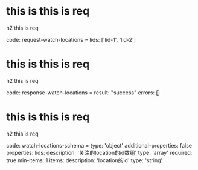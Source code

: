 # this is this is req

h2 this is req

code:
    request-watch-locations =
  lids: ['lid-1', 'lid-2']


# this is this is req

h2 this is req

code:
    response-watch-locations =
  result: "success"
  errors: []


# this is this is req

h2 this is req

code:
    watch-locations-schema =
  type: 'object'
  additional-properties: false
  properties:
    lids:
      description: '关注的location的id数组'
      type: 'array'
      required: true
      min-items: 1
      items:
        description: 'location的id'
        type: 'string'


